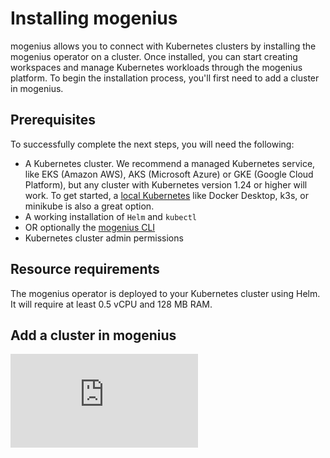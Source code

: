 ﻿---
sidebar_position: 1
description: Connect your own Kubernetes cluster by installing the mogenius operator on the cluster.
---

# Installing mogenius

mogenius allows you to connect with Kubernetes clusters by installing the mogenius operator on a cluster. Once installed, you can start creating workspaces and manage Kubernetes workloads through the mogenius platform. To begin the installation process, you'll first need to add a cluster in mogenius.

## Prerequisites
To successfully complete the next steps, you will need the following:
- A Kubernetes cluster. We recommend a managed Kubernetes service, like EKS (Amazon AWS), AKS (Microsoft Azure) or GKE (Google Cloud Platform), but any cluster with Kubernetes version 1.24 or higher will work. To get started, a [local Kubernetes](./local-cluster.md) like Docker Desktop, k3s, or minikube is also a great option.
- A working installation of `Helm` and `kubectl`
- OR optionally the [mogenius CLI](../development/mogenius-CLI.md)
- Kubernetes cluster admin permissions

## Resource requirements
The mogenius operator is deployed to your Kubernetes cluster using Helm. It will require at least 0.5 vCPU and 128 MB RAM.

## Add a cluster in mogenius

<div style={{ position: 'relative', paddingBottom: 'calc(56.25782227784731% + 41px)', height: 0 }}>
      <iframe src="https://app.supademo.com/embed/iy17UxSmsVTaPPiLgHhlQ" frameBorder="0" loading="lazy" webkitAllowFullScreen mozAllowFullScreen allowFullScreen style={{ position: 'absolute', top: 0, left: 0, width: '100%', height: '100%' }} />
    </div>

In your organization open "Clusters" and select "Add cluster." Enter a display name for your cluster and confirm.

:::info
This will create a management pane for a Kubernetes cluster in mogenius. It will not create an actual Kubernetes cluster.
:::

## Install the operator

mogenius connects to your Kubernetes cluster via an operator that you'll need to deploy on Kubernetes. In the next step you will have two options to do this: using Helm, or the mogenius CLI.

### Helm install

Retrieve the Helm install command from the user interface and run it on a terminal. Make sure that your kubecontext is set to the right Kubernetes cluster. The command will look something like this.

```jsx title="mogenius operator Helm install"
helm repo add mogenius https://helm.mogenius.com/public
helm repo update mogenius
helm upgrade --install mogenius-operator mogenius/mogenius-k8s-manager -n mogenius --create-namespace --wait \
--set global.cluster_name="NAME" \
--set global.api_key="API_KEY"
```

### mogenius CLI
Install the mogenius CLI, on your terminal perform a `mocli login` and then run the following command.

```jsx" title="Installation via mogenius CLI"
mocli cluster connect
```

You'll be asked to confirm the organization, the cluster that you want to connect, and your current kubecontext before the operator is being deployed.

## Metrics server

Once the operator is installed, it will check if a [metrics server](https://github.com/kubernetes-sigs/metrics-server) is present on the cluster. If not, it will be automatically installed.

**That's it - your cluster is connected and you can now create workspaces!** 

## Troubleshooting
If you're encountering issues with installing the operator, check out common problems in the section [Troubleshooting clusters](./troubleshooting-clusters.md).

## Next steps
Congrats, your cluster is now connected with mogenius 🎉 Go ahead and create a project to deploy some services to your cluster.